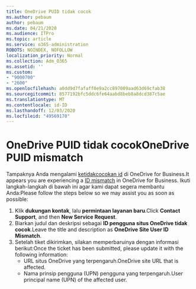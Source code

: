 ```yaml
---
title: OneDrive PUID tidak cocok
ms.author: pebaum
author: pebaum
ms.date: 04/21/2020
ms.audience: ITPro
ms.topic: article
ms.service: o365-administration
ROBOTS: NOINDEX, NOFOLLOW
localization_priority: Normal
ms.collection: Adm_O365
ms.assetid: ''
ms.custom:
- "9000700"
- "2600"
ms.openlocfilehash: a0dd9d7fafaff0e9a2cc897009aad63d69cfab38
ms.sourcegitcommit: 8577192bfc5ddc6fe64aabd8beb8a8dcd387c5ae
ms.translationtype: MT
ms.contentlocale: id-ID
ms.lasthandoff: 12/03/2020
ms.locfileid: "49569170"
---
```

# <a name="onedrive-puid-mismatch"></a><span data-ttu-id="7085e-102">OneDrive PUID tidak cocok</span><span class="sxs-lookup"><span data-stu-id="7085e-102">OneDrive PUID mismatch</span></span>

<span data-ttu-id="7085e-103">Tampaknya Anda mengalami [ketidakcocokan id](https://docs.microsoft.com/sharepoint/troubleshoot/administration/access-denied-or-need-permission-error-sharepoint-online-or-onedrive-for-business#when-accessing-a-onedrive-site) di OneDrive for Business.</span><span class="sxs-lookup"><span data-stu-id="7085e-103">It appears you are experiencing a [ID mismatch](https://docs.microsoft.com/sharepoint/troubleshoot/administration/access-denied-or-need-permission-error-sharepoint-online-or-onedrive-for-business#when-accessing-a-onedrive-site) in OneDrive for Business.</span></span> <span data-ttu-id="7085e-104">Ikuti langkah-langkah di bawah ini agar kami dapat segera membantu Anda:</span><span class="sxs-lookup"><span data-stu-id="7085e-104">Please follow the steps below so we may assist you as soon as possible:</span></span>

1. <span data-ttu-id="7085e-105">Klik  **dukungan kontak**, lalu  **permintaan layanan baru**.</span><span class="sxs-lookup"><span data-stu-id="7085e-105">Click  **Contact Support**, and then  **New Service Request**.</span></span>
2. <span data-ttu-id="7085e-106">Biarkan judul dan deskripsi sebagai  **ID pengguna situs OneDrive tidak cocok**.</span><span class="sxs-lookup"><span data-stu-id="7085e-106">Leave the title and description as  **OneDrive Site User ID Mismatch**.</span></span>
3. <span data-ttu-id="7085e-107">Setelah tiket dikirimkan, silakan memperbaruinya dengan informasi berikut:</span><span class="sxs-lookup"><span data-stu-id="7085e-107">Once the ticket has been submitted, please update it with the following information:</span></span>
    - <span data-ttu-id="7085e-108">URL situs OneDrive yang terpengaruh.</span><span class="sxs-lookup"><span data-stu-id="7085e-108">OneDrive site URL that is affected.</span></span>
    - <span data-ttu-id="7085e-109">Nama prinsip pengguna (UPN) pengguna yang terpengaruh.</span><span class="sxs-lookup"><span data-stu-id="7085e-109">User principal name (UPN) of the affected user.</span></span>

